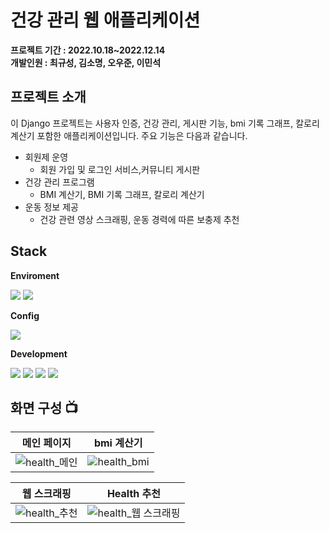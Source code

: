# 건강 관리 웹 애플리케이션

**프로젝트 기간 : 2022.10.18~2022.12.14**</br>
**개발인원 : 최규성, 김소명, 오우준, 이민석**

## 프로젝트 소개
이 Django 프로젝트는 사용자 인증, 건강 관리, 게시판 기능, bmi 기록 그래프, 칼로리 계산기 포함한 애플리케이션입니다. 주요 기능은 다음과 같습니다.

- 회원제 운영
  - 회원 가입 및 로그인 서비스,커뮤니티 게시판
- 건강 관리 프로그램
  - BMI 계산기, BMI 기록 그래프, 칼로리 계산기
- 운동 정보 제공
  - 건강 관련 영상 스크래핑, 운동 경력에 따른 보충제 추천
   
## Stack
**Enviroment**  


<img src="https://img.shields.io/badge/Pycharm-E34F26?style=for-the-badge&logo=Pycharm&logoColor=white">  <img src="https://img.shields.io/badge/github-181717?style=for-the-badge&logo=github&logoColor=white">

**Config**  


<img src="https://img.shields.io/badge/npm-CB3837?style=for-the-badge&logo=npm&logoColor=white"> 

**Development** 


<img src="https://img.shields.io/badge/django-092E20?style=for-the-badge&logo=django&logoColor=white"> <img src="https://img.shields.io/badge/mysql-4479A1?style=for-the-badge&logo=mysql&logoColor=white"> <img src="https://img.shields.io/badge/PyTorch-EE4C2C?style=for-the-badge&logo=PyTorch&logoColor=white"> <img src="https://img.shields.io/badge/Bootstrap-7952B3?style=for-the-badge&logo=Bootstrap&logoColor=white"> 

## 화면 구성 📺

| 메인 페이지 | bmi 계산기 |
| --- | --- |
| ![health_메인](https://github.com/Choi9912/Django_health/assets/76863081/f4a15155-700d-41af-9933-a754dccedc2d) | ![health_bmi](https://github.com/Choi9912/Django_health/assets/76863081/ed40cf1f-ca00-4677-9450-c509384cc6dd) |

| 웹 스크래핑 | Health 추천 |
| --- | --- |
| ![health_추천](https://github.com/Choi9912/Django_health/assets/76863081/8f6d0975-20b9-4031-821a-9d30e54a924d) | ![health_웹 스크래핑](https://github.com/Choi9912/Django_health/assets/76863081/4d5ee3c6-5d86-49f8-b585-c5a140528175) |





